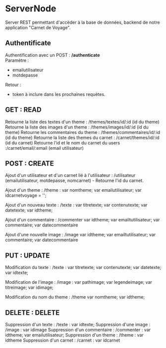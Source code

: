 # ServerNode

Server REST permettant d'accèder à la base de données, backend de notre application "Carnet de Voyage".

Authentificate
---------------

Authentification avec un POST : **/authenticate**  
Paramètre : 
 * emailutilisateur 
 * motdepasse 

Retour :
 * token à inclure dans les prochaines requètes.

GET : READ
----------
Retourne la liste des textes d'un theme : /themes/textes/id/:id (id du theme)
Retourne la liste des images d'un theme : /themes/images/id/:id (id du theme)
Retourne les commentaires du theme : /themes/commentaires/id/:id (id du theme)
Retourne la liste des themes du carnet : /carnet/themes/id/:id (id du carnet)
Retourne l'id et le nom du carnet du users :/carnet/email/:email (email utilisateur)


POST : CREATE
-------------
Ajout d'un utilisateur et d'un carnet lié à l'utilisateur : /utilisateur (emailutilisateur, motdepasse, nomcarnet) - Retourne l'id du carnet.

Ajout d'un theme : /theme : var nomtheme;
    var emailutilisateur;
    var idcarnetvoyage = '';

Ajout d'un nouveau texte : /texte : var titretexte;
    var contenutexte;
    var datetexte;
    var idtheme;

Ajout d'un commentaire : /commenter
var idtheme;
    var emailtutilisateur;
    var commentaire;
    var datecommentaire
    
Ajout d'une nouvelle image : /image 
var idtheme;
    var emailtutilisateur;
    var commentaire;
    var datecommentaire
    
    
PUT : UPDATE
------------
Modification du texte : /texte : var titretexte;
    var contenutexte;
    var datetexte;
    var idtexte;
    
Modification de l'image : /image : var pathimage;
    var legendeimage;
    var titreimage;
    var idimage;
    
Modification du nom du theme : /theme
var nomtheme;
    var idtheme;


DELETE : DELETE
---------------
Suppression d'un texte : /texte : var idtexte;
Suppression d'une image : /image :  var idimage
Suppression d'un commentaire : /commenter :  var idtheme;
    var emailutilisateur;
Suppression d'un theme : /theme : var idtheme
Suppression d'un carnet : /carnet : var idcarnet



